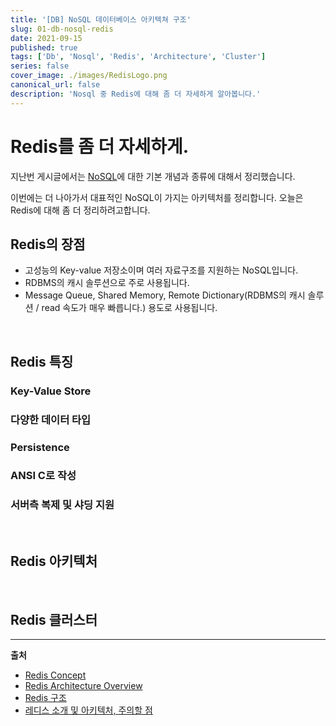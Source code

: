 ```yaml
---
title: '[DB] NoSQL 데이터베이스 아키텍쳐 구조'
slug: 01-db-nosql-redis
date: 2021-09-15
published: true
tags: ['Db', 'Nosql', 'Redis', 'Architecture', 'Cluster']
series: false
cover_image: ./images/RedisLogo.png
canonical_url: false
description: 'Nosql 중 Redis에 대해 좀 더 자세하게 알아봅니다.'
---
```


# Redis를 좀 더 자세하게.

지난번 게시글에서는 [NoSQL](https://azderica.github.io/00-db-nosql/)에 대한 기본 개념과 종류에 대해서 정리했습니다.

이번에는 더 나아가서 대표적인 NoSQL이 가지는 아키텍처를 정리합니다. 오늘은 Redis에 대해 좀 더 정리하려고합니다.

## Redis의 장점

- 고성능의 Key-value 저장소이며 여러 자료구조를 지원하는 NoSQL입니다.
- RDBMS의 캐시 솔루션으로 주로 사용됩니다.
- Message Queue, Shared Memory, Remote Dictionary(RDBMS의 캐시 솔루션 / read 속도가 매우 빠릅니다.) 용도로 사용됩니다.

<br/>

## Redis 특징

### Key-Value Store

### 다양한 데이터 타입

### Persistence

### ANSI C로 작성

### 서버측 복제 및 샤딩 지원

<br/>

## Redis 아키텍처

<br/>

## Redis 클러스터

---

**출처**

- [Redis Concept](https://docs.redis.com/latest/rs/concepts/)
- [Redis Architecture Overview](http://redisgate.kr/redis/configuration/redis_overview.php)
- [Redis 구조](https://cla9.tistory.com/101)
- [레디스 소개 및 아키텍처, 주의할 점](https://cla9.tistory.com/101)
